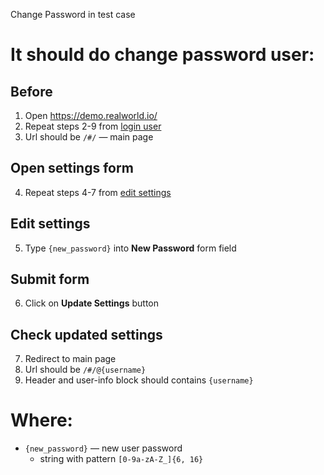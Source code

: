 Change Password in test case

# It should do change password user:

## Before

1. Open https://demo.realworld.io/
2. Repeat steps 2-9 from [login user](/test_cases/login_user.md)
3. Url should be `/#/` — main page

## Open settings form

4. Repeat steps 4-7 from [edit settings](/test_cases/edit_settings.md)

## Edit settings

5. Type `{new_password}` into **New Password** form field

## Submit form

6. Click on **Update Settings** button

## Check updated settings

7. Redirect to main page
8. Url should be `/#/@{username}`
9. Header and user-info block should contains `{username}`

# Where:

* `{new_password}` — new user password
    * string with pattern `[0-9a-zA-Z_]{6, 16}`

